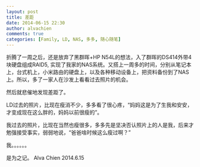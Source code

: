 ```yaml
---
layout: post
title: 差距
date: 2014-06-15 22:30
author: alvachien
comments: true
categories: [Family, LD, NAS, 多多, 随心随笔]
---
```

折腾了一周之后，还是放弃了黑群晖+HP N54L的想法，入了群晖的DS414外带4块硬盘组成RAID5, 实现了我家的NAS系统。又搭上一周多的时间，分别从笔记本上，台式机上，小米路由的硬盘上，以及各种移动设备上，把资料备份到了NAS上。所以，多了一家人在沙发上看看过去照片的机会。

然后就悲催地发现差距了。

LD过去的照片，比现在瘦消不少，多多看了很心疼，“妈妈这是为了生我和安安，才变成现在这么胖的，妈妈以前很瘦的”。

我过去的照片，比现在当然也瘦很多，多多先是坚决否认照片上的人是我，后来才勉强接受事实，弱弱地说，“爸爸啥时候这么瘦过啊？”

我。。。。。。

是为之记。
Alva Chien
2014.6.15

